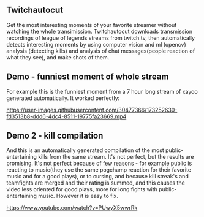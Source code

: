 ## Twitchautocut

Get the most interesting moments of your favorite streamer without watching the whole transimission. 
Twitchautocut downloads transmission recordings of league of legends streams from twitch.tv, then automatically detects interesting moments by using computer vision and ml (opencv) analysis (detecting kills) and analysis of chat messages(people reaction of what they see), and make shots of them. 


## Demo - funniest moment of whole stream
For example this is the funniest moment from a 7 hour long stream of xayoo generated automatically. It worked perfectly:


https://user-images.githubusercontent.com/30477366/173252630-fd3513b8-ddd6-4dc4-8511-19775fa23669.mp4


## Demo 2 - kill compilation
And this is an automatically generated compilation of the most public-entertaining kills from the same stream. It's not perfect, but the results are promising. It's not perfect because of few reasons - for example public is reacting to music(they use the same pogchamp reaction for their favorite music and for a good plays), or to cursing, and because kill streak's and teamfights are merged and their rating is summed, and this causes the video less oriented for good plays, more for long fights with public-entertaining music. However it is easy to fix.



https://www.youtube.com/watch?v=PUwyX5wwrRk
